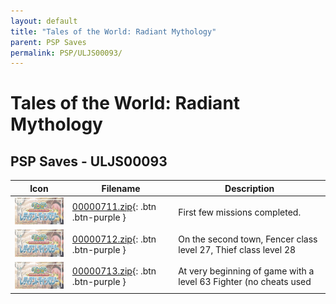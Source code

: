```yaml
---
layout: default
title: "Tales of the World: Radiant Mythology"
parent: PSP Saves
permalink: PSP/ULJS00093/
---
```

# Tales of the World: Radiant Mythology

## PSP Saves - ULJS00093

| Icon | Filename | Description |
|------|----------|-------------|
| ![Tales of the World: Radiant Mythology](ICON0.PNG) | [00000711.zip](00000711.zip){: .btn .btn-purple } | First few missions completed. |
| ![Tales of the World: Radiant Mythology](ICON0.PNG) | [00000712.zip](00000712.zip){: .btn .btn-purple } | On the second town, Fencer class level 27, Thief class level 28 |
| ![Tales of the World: Radiant Mythology](ICON0.PNG) | [00000713.zip](00000713.zip){: .btn .btn-purple } | At very beginning of game with a level 63 Fighter (no cheats used |
